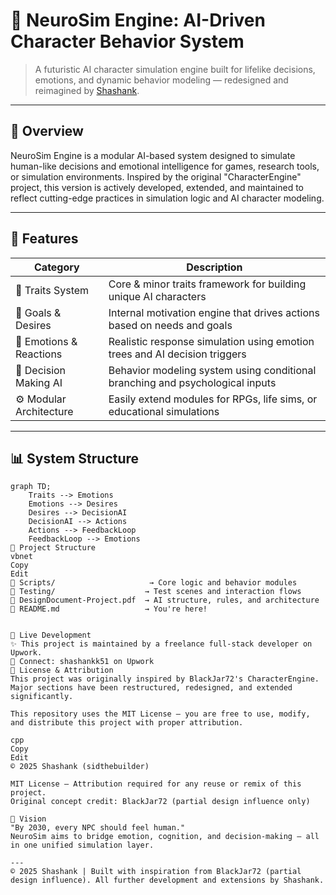 # 🧠 NeuroSim Engine: AI-Driven Character Behavior System

> A futuristic AI character simulation engine built for lifelike decisions, emotions, and dynamic behavior modeling — redesigned and reimagined by [Shashank](https://www.upwork.com/freelancers/shashankk51).

---

## 🚀 Overview

NeuroSim Engine is a modular AI-based system designed to simulate human-like decisions and emotional intelligence for games, research tools, or simulation environments. Inspired by the original "CharacterEngine" project, this version is actively developed, extended, and maintained to reflect cutting-edge practices in simulation logic and AI character modeling.

---

## 🔧 Features

| Category                | Description                                                                 |
|------------------------|-----------------------------------------------------------------------------|
| 🧬 Traits System        | Core & minor traits framework for building unique AI characters              |
| 🎯 Goals & Desires      | Internal motivation engine that drives actions based on needs and goals     |
| 💭 Emotions & Reactions | Realistic response simulation using emotion trees and AI decision triggers  |
| 🧠 Decision Making AI   | Behavior modeling system using conditional branching and psychological inputs|
| ⚙️ Modular Architecture | Easily extend modules for RPGs, life sims, or educational simulations        |

---

## 📊 System Structure

```mermaid
graph TD;
    Traits --> Emotions
    Emotions --> Desires
    Desires --> DecisionAI
    DecisionAI --> Actions
    Actions --> FeedbackLoop
    FeedbackLoop --> Emotions
📂 Project Structure
vbnet
Copy
Edit
📁 Scripts/                     → Core logic and behavior modules
📁 Testing/                    → Test scenes and interaction flows
📄 DesignDocument-Project.pdf  → AI structure, rules, and architecture
📄 README.md                   → You're here!


🔗 Live Development
✨ This project is maintained by a freelance full-stack developer on Upwork.
💼 Connect: shashankk51 on Upwork
📜 License & Attribution
This project was originally inspired by BlackJar72's CharacterEngine.
Major sections have been restructured, redesigned, and extended significantly.

This repository uses the MIT License — you are free to use, modify, and distribute this project with proper attribution.

cpp
Copy
Edit
© 2025 Shashank (sidthebuilder)

MIT License — Attribution required for any reuse or remix of this project.
Original concept credit: BlackJar72 (partial design influence only)

🧠 Vision
"By 2030, every NPC should feel human."
NeuroSim aims to bridge emotion, cognition, and decision-making — all in one unified simulation layer.

---
© 2025 Shashank | Built with inspiration from BlackJar72 (partial design influence). All further development and extensions by Shashank.
